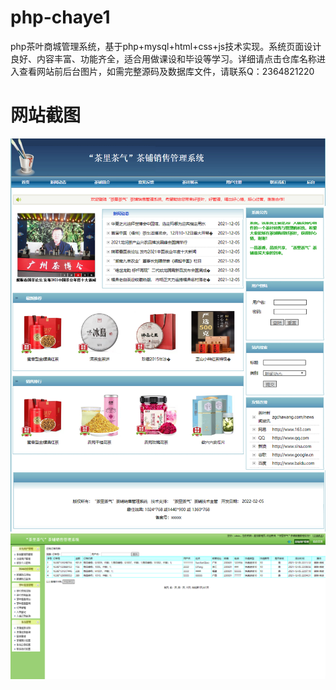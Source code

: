 # php-chaye1
php茶叶商城管理系统，基于php+mysql+html+css+js技术实现。系统页面设计良好、内容丰富、功能齐全，适合用做课设和毕设等学习。详细请点击仓库名称进入查看网站前后台图片，如需完整源码及数据库文件，请联系Q：2364821220
# 网站截图
![image](https://github.com/hzl0898/php-chaye1/blob/main/网站首页.png)
![image](https://github.com/hzl0898/php-chaye1/blob/main/后台订单管理.png)
